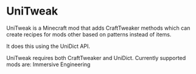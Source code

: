 # UniTweak
UniTweak is a Minecraft mod that adds CraftTweaker methods which can create recipes for mods other based on patterns instead of items.

It does this using the UniDict API.

UniTweak requires both CraftTweaker and UniDict. Currently supported mods are: Immersive Engineering
